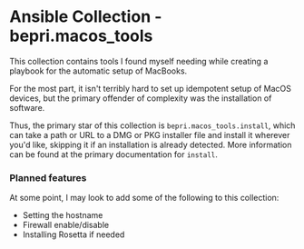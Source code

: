 # Ansible Collection - bepri.macos_tools

This collection contains tools I found myself needing while creating a playbook for the automatic setup of MacBooks.

For the most part, it isn't terribly hard to set up idempotent setup of MacOS devices, but the primary offender of complexity was the installation of software.

Thus, the primary star of this collection is `bepri.macos_tools.install`, which can take a path or URL to a DMG or PKG installer file and install it wherever you'd like, skipping it if an installation is already detected. More information can be found at the primary documentation for `install`.

### Planned features
At some point, I may look to add some of the following to this collection:

- Setting the hostname
- Firewall enable/disable
- Installing Rosetta if needed
